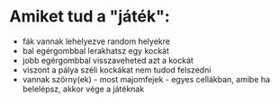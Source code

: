 # Amiket tud a "játék":
- fák vannak lehelyezve random helyekre
- bal egérgombbal lerakhatsz egy kockát
- jobb egérgombbal visszaveheted azt a kockát
- viszont a pálya széli kockákat nem tudod felszedni
- vannak szörny(ek) - most majomfejek - egyes cellákban, amibe ha belelépsz, akkor vége a játéknak

